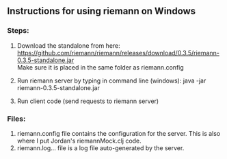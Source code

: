 ## Instructions for using riemann on Windows

### Steps:
1. Download the standalone from here:
https://github.com/riemann/riemann/releases/download/0.3.5/riemann-0.3.5-standalone.jar <br />
Make sure it is placed in the same folder as riemann.config

2. Run riemann server by typing in command line (windows):
java -jar riemann-0.3.5-standalone.jar

3. Run client code (send requests to riemann server)

### Files:
1. riemann.config file contains the configuration for the server. This is also where I put Jordan's riemannMock.clj code.
3. riemann.log... file is a log file auto-generated by the server.
